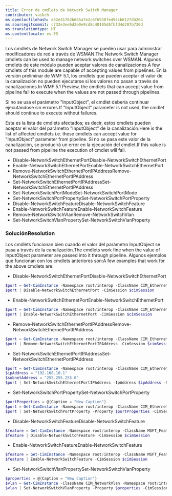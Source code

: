 ```yaml
---
title: Error de cmdlets de Network Switch Manager
contributor: vaibch
ms.openlocfilehash: e32e31762b665a7e2c6f6938fe494cb6127d4264
ms.sourcegitcommit: c732e3ee6d2e0e9cd8c40105d6fbfd4d207b730d
ms.translationtype: HT
ms.contentlocale: es-ES
---
```

<span data-ttu-id="6cb3e-102">Los cmdlets de Network Switch Manager se pueden usar para administrar modificadores de red a través de WSMAN.</span><span class="sxs-lookup"><span data-stu-id="6cb3e-102">The Network Switch Manager cmdlets can be used to manage network switches over WSMAN.</span></span> <span data-ttu-id="6cb3e-103">Algunos cmdlets de este módulo pueden aceptar valores de canalizaciones.</span><span class="sxs-lookup"><span data-stu-id="6cb3e-103">A few cmdlets of this module are capable of accepting values from pipelines.</span></span> <span data-ttu-id="6cb3e-104">En la versión preliminar de WMF 5.1, los cmdlets que pueden aceptar el valor de la canalización no pueden ejecutarse si los valores no pasan a través de canalizaciones.</span><span class="sxs-lookup"><span data-stu-id="6cb3e-104">In WMF 5.1 Preview, the cmdlets that can accept value from pipeline fail to execute when the values are not passed through pipelines.</span></span>

<span data-ttu-id="6cb3e-105">Si no se usa el parámetro "InputObject", el cmdlet debería continuar ejecutándose sin errores.</span><span class="sxs-lookup"><span data-stu-id="6cb3e-105">If "InputObject" parameter is not used, the cmdlet should continue to execute without failures.</span></span>

<span data-ttu-id="6cb3e-106">Esta es la lista de cmdlets afectados; es decir, estos cmdlets pueden aceptar el valor del parámetro "InputObject" de la canalización.</span><span class="sxs-lookup"><span data-stu-id="6cb3e-106">Here is the list of affected cmdlets i.e. these cmdlets can accept value for "InputObject" parameter from pipeline.</span></span> <span data-ttu-id="6cb3e-107">Si no se pasa este valor de la canalización, se producirá un error en la ejecución del cmdlet.</span><span class="sxs-lookup"><span data-stu-id="6cb3e-107">If this value is not passed from pipeline the execution of cmdlet will fail.</span></span>

- <span data-ttu-id="6cb3e-108">Disable-NetworkSwitchEthernetPort</span><span class="sxs-lookup"><span data-stu-id="6cb3e-108">Disable-NetworkSwitchEthernetPort</span></span>
- <span data-ttu-id="6cb3e-109">Enable-NetworkSwitchEthernetPort</span><span class="sxs-lookup"><span data-stu-id="6cb3e-109">Enable-NetworkSwitchEthernetPort</span></span>
- <span data-ttu-id="6cb3e-110">Remove-NetworkSwitchEthernetPortIPAddress</span><span class="sxs-lookup"><span data-stu-id="6cb3e-110">Remove-NetworkSwitchEthernetPortIPAddress</span></span>
- <span data-ttu-id="6cb3e-111">Set-NetworkSwitchEthernetPortIPAddress</span><span class="sxs-lookup"><span data-stu-id="6cb3e-111">Set-NetworkSwitchEthernetPortIPAddress</span></span>
- <span data-ttu-id="6cb3e-112">Set-NetworkSwitchPortMode</span><span class="sxs-lookup"><span data-stu-id="6cb3e-112">Set-NetworkSwitchPortMode</span></span>
- <span data-ttu-id="6cb3e-113">Set-NetworkSwitchPortProperty</span><span class="sxs-lookup"><span data-stu-id="6cb3e-113">Set-NetworkSwitchPortProperty</span></span>
- <span data-ttu-id="6cb3e-114">Disable-NetworkSwitchFeature</span><span class="sxs-lookup"><span data-stu-id="6cb3e-114">Disable-NetworkSwitchFeature</span></span>
- <span data-ttu-id="6cb3e-115">Enable-NetworkSwitchFeature</span><span class="sxs-lookup"><span data-stu-id="6cb3e-115">Enable-NetworkSwitchFeature</span></span>
- <span data-ttu-id="6cb3e-116">Remove-NetworkSwitchVlan</span><span class="sxs-lookup"><span data-stu-id="6cb3e-116">Remove-NetworkSwitchVlan</span></span>
- <span data-ttu-id="6cb3e-117">Set-NetworkSwitchVlanProperty</span><span class="sxs-lookup"><span data-stu-id="6cb3e-117">Set-NetworkSwitchVlanProperty</span></span>

### <a name="resolution"></a><span data-ttu-id="6cb3e-118">Solución</span><span class="sxs-lookup"><span data-stu-id="6cb3e-118">Resolution</span></span>
<span data-ttu-id="6cb3e-119">Los cmdlets funcionan bien cuando el valor del parámetro InputObject se pasa a través de la canalización.</span><span class="sxs-lookup"><span data-stu-id="6cb3e-119">The cmdlets work fine when the value of InputObject parameter are passed into it through pipeline.</span></span> <span data-ttu-id="6cb3e-120">Algunos ejemplos que funcionan con los cmdlets anteriores son:</span><span class="sxs-lookup"><span data-stu-id="6cb3e-120">A few examples that work for the above cmdlets are:</span></span>

- <span data-ttu-id="6cb3e-121">Disable-NetworkSwitchEthernetPort</span><span class="sxs-lookup"><span data-stu-id="6cb3e-121">Disable-NetworkSwitchEthernetPort</span></span>
```powershell
$port = Get-CimInstance -Namespace root/interop -ClassName CIM_EthernetPort -CimSession $cimSession | Select-Object -First 1
$port | Disable-NetworkSwitchEthernetPort -CimSession $cimSession
```
- <span data-ttu-id="6cb3e-122">Enable-NetworkSwitchEthernetPort</span><span class="sxs-lookup"><span data-stu-id="6cb3e-122">Enable-NetworkSwitchEthernetPort</span></span>
```powershell
$port = Get-CimInstance -Namespace root/interop -ClassName CIM_EthernetPort -CimSession $cimSession | Select-Object -First 1
$port | Enable-NetworkSwitchEthernetPort -CimSession $cimSession
```

- <span data-ttu-id="6cb3e-123">Remove-NetworkSwitchEthernetPortIPAddress</span><span class="sxs-lookup"><span data-stu-id="6cb3e-123">Remove-NetworkSwitchEthernetPortIPAddress</span></span>
```powershell
$port = Get-CimInstance -Namespace root/interop -ClassName CIM_EthernetPort -CimSession $cimSession | Select-Object -First 1
$port | Remove-NetworkSwitchEthernetPortIPAddress -CimSession $cimSession
```

- <span data-ttu-id="6cb3e-124">Set-NetworkSwitchEthernetPortIPAddress</span><span class="sxs-lookup"><span data-stu-id="6cb3e-124">Set-NetworkSwitchEthernetPortIPAddress</span></span>
```powershell
$port = Get-CimInstance -Namespace root/interop -ClassName CIM_EthernetPort -CimSession $cimSession | Select-Object -First 1
$ipAddress = "192.168.10.1"
$subnetAddress = "255.255.255.0"
$port | Set-NetworkSwitchEthernetPortIPAddress -IpAddress $ipAddress -SubnetAddress $subnetAddress -CimSession $cimSession
```

- <span data-ttu-id="6cb3e-125">Set-NetworkSwitchPortProperty</span><span class="sxs-lookup"><span data-stu-id="6cb3e-125">Set-NetworkSwitchPortProperty</span></span>
```powershell
$portProperties = @{Caption = "New Caption"}
$port = Get-CimInstance -Namespace root/interop -ClassName CIM_EthernetPort -CimSession $cimSession | Select-Object -First 1
$port | Set-NetworkSwitchPortProperty -Property $portProperties -CimSession $cimSession
```

- <span data-ttu-id="6cb3e-126">Disable-NetworkSwitchFeature</span><span class="sxs-lookup"><span data-stu-id="6cb3e-126">Disable-NetworkSwitchFeature</span></span>
```powershell
$feature = Get-CimInstance -Namespace root/interop -ClassName MSFT_Feature -CimSession $cimSession | Select-Object -First 1
$feature | Disable-NetworkSwitchFeature -CimSession $cimSession
```

- <span data-ttu-id="6cb3e-127">Enable-NetworkSwitchFeature</span><span class="sxs-lookup"><span data-stu-id="6cb3e-127">Enable-NetworkSwitchFeature</span></span>
```powershell
$feature = Get-CimInstance -Namespace root/interop -ClassName MSFT_Feature -CimSession $cimSession | Select-Object -First 1
$feature | Enable-NetworkSwitchFeature -CimSession $cimSession
```

- <span data-ttu-id="6cb3e-128">Set-NetworkSwitchVlanProperty</span><span class="sxs-lookup"><span data-stu-id="6cb3e-128">Set-NetworkSwitchVlanProperty</span></span>
```powershell
$properties = @{Caption = "New Caption"}
$vlan = Get-CimInstance -ClassName CIM_NetworkVlan -Namespace root/interop -CimSession $cimSession | Select-Object -First 1
$vlan | Set-NetworkSwitchVlanProperty -Property $properties -CimSession $cimSession
```
